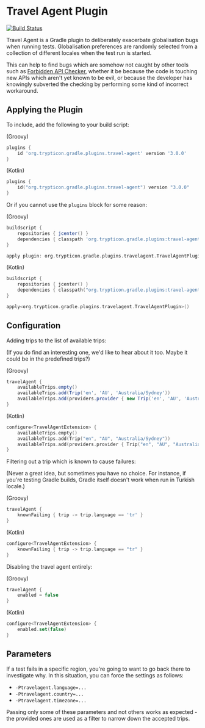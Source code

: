 
Travel Agent Plugin
===================

[![Build Status](https://travis-ci.org/trejkaz/travel-agent.svg?branch=master)](https://travis-ci.org/trejkaz/travel-agent)

Travel Agent is a Gradle plugin to deliberately exacerbate globalisation bugs when running tests.
Globalisation preferences are randomly selected from a collection of different locales when the
test run is started.

This can help to find bugs which are somehow not caught by other tools such as [Forbidden API Checker][1],
whether it be because the code is touching new APIs which aren't yet known to be evil, or because the developer
has knowingly subverted the checking by performing some kind of incorrect workaround.


Applying the Plugin
-------------------

To include, add the following to your build script:

(Groovy)

```groovy
plugins {
    id 'org.trypticon.gradle.plugins.travel-agent' version '3.0.0'
}
```

(Kotlin)

```kotlin
plugins {
    id("org.trypticon.gradle.plugins.travel-agent") version "3.0.0"
}
```

Or if you cannot use the `plugins` block for some reason:

(Groovy)

```groovy
buildscript {
    repositories { jcenter() }
    dependencies { classpath 'org.trypticon.gradle.plugins:travel-agent:0.1.0+' }
}

apply plugin: org.trypticon.gradle.plugins.travelagent.TravelAgentPlugin
```

(Kotlin)

```kotlin
buildscript {
    repositories { jcenter() }
    dependencies { classpath("org.trypticon.gradle.plugins:travel-agent:0.1.0+") }
}

apply<org.trypticon.gradle.plugins.travelagent.TravelAgentPlugin>()
```


Configuration
-------------

Adding trips to the list of available trips:

(If you do find an interesting one, we'd like to hear about it too. Maybe it could be in the predefined trips?)

(Groovy)

```groovy
travelAgent {
    availableTrips.empty()
    availableTrips.add(Trip('en', 'AU', 'Australia/Sydney'))
    availableTrips.add(providers.provider { new Trip('en', 'AU', 'Australia/Melbourne') })
}
```

(Kotlin)

```kotlin
configure<TravelAgentExtension> {
    availableTrips.empty()
    availableTrips.add(Trip("en", "AU", "Australia/Sydney"))
    availableTrips.add(providers.provider { Trip("en", "AU", "Australia/Melbourne") })
}
```

Filtering out a trip which is known to cause failures:

(Never a great idea, but sometimes you have no choice. For instance, if you're testing Gradle builds,
Gradle itself doesn't work when run in Turkish locale.)

(Groovy)

```groovy
travelAgent {
    knownFailing { trip -> trip.language == 'tr' }
}
```

(Kotlin)

```kotlin
configure<TravelAgentExtension> {
    knownFailing { trip -> trip.language == "tr" }
}
```

Disabling the travel agent entirely:

(Groovy)

```groovy
travelAgent {
    enabled = false
}
```

(Kotlin)

```kotlin
configure<TravelAgentExtension> {
    enabled.set(false)
}
```


Parameters
----------

If a test fails in a specific region, you're going to want to go back there to investigate why.
In this situation, you can force the settings as follows:

* `-Ptravelagent.language=...`
* `-Ptravelagent.country=...`
* `-Ptravelagent.timezone=...`

Passing only some of these parameters and not others works as expected - the provided ones are
used as a filter to narrow down the accepted trips.




[1]: https://github.com/policeman-tools/forbidden-apis

